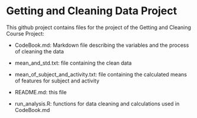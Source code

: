 # Getting and Cleaning Data Project

This github project contains files for the project of the Getting and Cleaning Course Project:

* CodeBook.md: Markdown file describing the variables and the process of cleaning the data

* mean_and_std.txt: file containing the clean data

* mean_of_subject_and_activity.txt: file containing the calculated means of features for subject and activity

* README.md: this file

* run_analysis.R: functions for data cleaning and calculations used in CodeBook.md